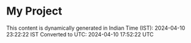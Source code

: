 # My Project

This content is dynamically generated in Indian Time (IST): 2024-04-10 23:22:22 IST
Converted to UTC: 2024-04-10 17:52:22 UTC
